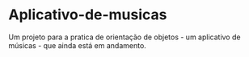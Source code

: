 # Aplicativo-de-musicas
Um projeto para a pratica de orientação de objetos  - um aplicativo de músicas - que ainda está em andamento.
